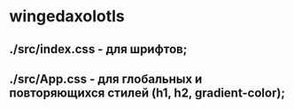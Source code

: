 # wingedaxolotls

## **./src/index.css** - для шрифтов;
## **./src/App.css** - для глобальных и повторяющихся стилей (h1, h2, gradient-color);
